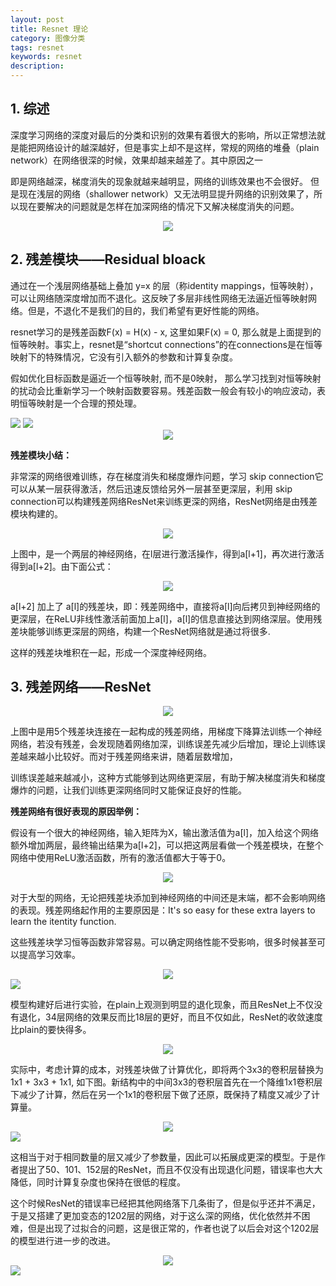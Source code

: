 ```yaml
---
layout: post
title: Resnet 理论
category: 图像分类
tags: resnet
keywords: resnet
description:
---
```


## 1. 综述

深度学习网络的深度对最后的分类和识别的效果有着很大的影响，所以正常想法就是能把网络设计的越深越好，但是事实上却不是这样，常规的网络的堆叠（plain network）在网络很深的时候，效果却越来越差了。其中原因之一

即是网络越深，梯度消失的现象就越来越明显，网络的训练效果也不会很好。 但是现在浅层的网络（shallower network）又无法明显提升网络的识别效果了，所以现在要解决的问题就是怎样在加深网络的情况下又解决梯度消失的问题。

<div style="text-align:center">

<img src="https://raw.githubusercontent.com/chiemon/chiemon.github.io/master/img/Resnet-1.png">

</div>

## 2. 残差模块——Residual bloack

通过在一个浅层网络基础上叠加 y=x 的层（称identity mappings，恒等映射），可以让网络随深度增加而不退化。这反映了多层非线性网络无法逼近恒等映射网络。但是，不退化不是我们的目的，我们希望有更好性能的网络。

resnet学习的是残差函数F(x) = H(x) - x, 这里如果F(x) = 0, 那么就是上面提到的恒等映射。事实上，resnet是“shortcut connections”的在connections是在恒等映射下的特殊情况，它没有引入额外的参数和计算复杂度。

假如优化目标函数是逼近一个恒等映射, 而不是0映射， 那么学习找到对恒等映射的扰动会比重新学习一个映射函数要容易。残差函数一般会有较小的响应波动，表明恒等映射是一个合理的预处理。

<img src="https://raw.githubusercontent.com/chiemon/chiemon.github.io/master/img/Resnet-2.png">

<img src="https://raw.githubusercontent.com/chiemon/chiemon.github.io/master/img/Resnet-3.png">

<div style="text-align:center">

<img src="https://raw.githubusercontent.com/chiemon/chiemon.github.io/master/img/Resnet-4.png">

</div>

**残差模块小结：**

非常深的网络很难训练，存在梯度消失和梯度爆炸问题，学习 skip connection它可以从某一层获得激活，然后迅速反馈给另外一层甚至更深层，利用 skip connection可以构建残差网络ResNet来训练更深的网络，ResNet网络是由残差模块构建的。

<div style="text-align:center">

<img src="https://raw.githubusercontent.com/chiemon/chiemon.github.io/master/img/Resnet-5.png">

</div>

上图中，是一个两层的神经网络，在l层进行激活操作，得到a\[l+1\]，再次进行激活得到a\[l+2\]。由下面公式：

<div style="text-align:center">

<img src="https://raw.githubusercontent.com/chiemon/chiemon.github.io/master/img/Resnet-6.png">

</div>

a\[l+2\] 加上了 a\[l\]的残差块，即：残差网络中，直接将a\[l\]向后拷贝到神经网络的更深层，在ReLU非线性激活前面加上a\[l\]，a\[l\]的信息直接达到网络深层。使用残差块能够训练更深层的网络，构建一个ResNet网络就是通过将很多.

这样的残差块堆积在一起，形成一个深度神经网络。

## 3. 残差网络——ResNet

<div style="text-align:center">

<img src="https://raw.githubusercontent.com/chiemon/chiemon.github.io/master/img/Resnet-7.png">

</div>

上图中是用5个残差块连接在一起构成的残差网络，用梯度下降算法训练一个神经网络，若没有残差，会发现随着网络加深，训练误差先减少后增加，理论上训练误差越来越小比较好。而对于残差网络来讲，随着层数增加，

训练误差越来越减小，这种方式能够到达网络更深层，有助于解决梯度消失和梯度爆炸的问题，让我们训练更深网络同时又能保证良好的性能。


**残差网络有很好表现的原因举例：**

假设有一个很大的神经网络，输入矩阵为X，输出激活值为a\[l\]，加入给这个网络额外增加两层，最终输出结果为a\[l+2\]，可以把这两层看做一个残差模块，在整个网络中使用ReLU激活函数，所有的激活值都大于等于0。

<div style="text-align:center">

<img src="https://raw.githubusercontent.com/chiemon/chiemon.github.io/master/img/Resnet-8.png">

</div>

对于大型的网络，无论把残差块添加到神经网络的中间还是末端，都不会影响网络的表现。残差网络起作用的主要原因是：It's so easy for these extra layers to learn the itentity function.

这些残差块学习恒等函数非常容易。可以确定网络性能不受影响，很多时候甚至可以提高学习效率。

<div style="text-align:center">

<img src="https://raw.githubusercontent.com/chiemon/chiemon.github.io/master/img/Resnet-9.png">

</div>

<img src="https://raw.githubusercontent.com/chiemon/chiemon.github.io/master/img/Resnet-10.png">

模型构建好后进行实验，在plain上观测到明显的退化现象，而且ResNet上不仅没有退化，34层网络的效果反而比18层的更好，而且不仅如此，ResNet的收敛速度比plain的要快得多。

<div style="text-align:center">

<img src="https://raw.githubusercontent.com/chiemon/chiemon.github.io/master/img/Resnet-11.png">

</div>

实际中，考虑计算的成本，对残差块做了计算优化，即将两个3x3的卷积层替换为1x1 + 3x3 + 1x1, 如下图。新结构中的中间3x3的卷积层首先在一个降维1x1卷积层下减少了计算，然后在另一个1x1的卷积层下做了还原，既保持了精度又减少了计算量。

<div style="text-align:center">

<img src="https://raw.githubusercontent.com/chiemon/chiemon.github.io/master/img/Resnet-12.png">

</div>

<img src="https://raw.githubusercontent.com/chiemon/chiemon.github.io/master/img/Resnet-13.png">

这相当于对于相同数量的层又减少了参数量，因此可以拓展成更深的模型。于是作者提出了50、101、152层的ResNet，而且不仅没有出现退化问题，错误率也大大降低，同时计算复杂度也保持在很低的程度。

这个时候ResNet的错误率已经把其他网络落下几条街了，但是似乎还并不满足，于是又搭建了更加变态的1202层的网络，对于这么深的网络，优化依然并不困难，但是出现了过拟合的问题，这是很正常的，作者也说了以后会对这个1202层的模型进行进一步的改进。

<div style="text-align:center">

<img src="https://raw.githubusercontent.com/chiemon/chiemon.github.io/master/img/Resnet-14.png">

</div>

<img src="https://raw.githubusercontent.com/chiemon/chiemon.github.io/master/img/Resnet-15.png">